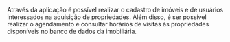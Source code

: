 Através da aplicação é possível realizar o cadastro de imóveis e de usuários interessados na aquisição de propriedades. Além disso, é ser possível realizar o agendamento e consultar horários de visitas às propriedades disponíveis no banco de dados da imobiliária.
